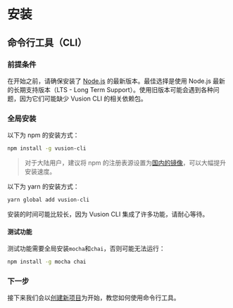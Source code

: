 # 安装

## 命令行工具（CLI）

### 前提条件

在开始之前，请确保安装了 [Node.js](https://nodejs.org/en/) 的最新版本。最佳选择是使用 Node.js 最新的长期支持版本（LTS - Long Term Support）。使用旧版本可能会遇到各种问题，因为它们可能缺少 Vusion CLI 的相关依赖包。

### 全局安装

以下为 npm 的安装方式：

``` bash
npm install -g vusion-cli
```

> 对于大陆用户，建议将 npm 的注册表源设置为[国内的镜像](https://npm.taobao.org)，可以大幅提升安装速度。

以下为 yarn 的安装方式：

``` bash
yarn global add vusion-cli
```

安装的时间可能比较长，因为 Vusion CLI 集成了许多功能，请耐心等待。

#### 测试功能

测试功能需要全局安装`mocha`和`chai`，否则可能无法运行：

``` bash
npm install -g mocha chai
```

### 下一步

接下来我们会以[创建新项目](/guides/quickstart)为开始，教您如何使用命令行工具。
